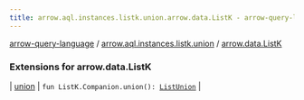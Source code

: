 ```yaml
---
title: arrow.aql.instances.listk.union.arrow.data.ListK - arrow-query-language
---
```


[arrow-query-language](../../index.html) / [arrow.aql.instances.listk.union](../index.html) / [arrow.data.ListK](./index.html)

### Extensions for arrow.data.ListK

| [union](union.html) | `fun ListK.Companion.union(): `[`ListUnion`](../../arrow.aql.instances/-list-union/index.html) |


